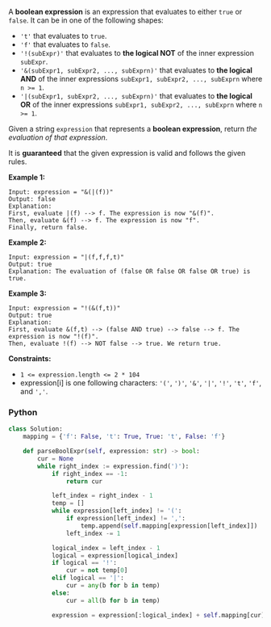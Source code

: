A  **boolean expression**  is an expression that evaluates to either  `true`  or  `false`. It can be in one of the
following shapes:

- `'t'`  that evaluates to  `true`.
- `'f'`  that evaluates to  `false`.
- `'!(subExpr)'`  that evaluates to  **the logical NOT**  of the inner expression  `subExpr`.
- `'&(subExpr1, subExpr2, ..., subExprn)'`  that evaluates to  **the logical AND**  of the inner
  expressions  `subExpr1, subExpr2, ..., subExprn`  where  `n >= 1`.
- `'|(subExpr1, subExpr2, ..., subExprn)'`  that evaluates to  **the logical OR**  of the inner
  expressions  `subExpr1, subExpr2, ..., subExprn`  where  `n >= 1`.

Given a string  `expression`  that represents a  **boolean expression**, return  _the evaluation of that expression_.

It is  **guaranteed**  that the given expression is valid and follows the given rules.

**Example 1:**

```
Input: expression = "&(|(f))"
Output: false
Explanation: 
First, evaluate |(f) --> f. The expression is now "&(f)".
Then, evaluate &(f) --> f. The expression is now "f".
Finally, return false.
```

**Example 2:**

```
Input: expression = "|(f,f,f,t)"
Output: true
Explanation: The evaluation of (false OR false OR false OR true) is true.
```

**Example 3:**

```
Input: expression = "!(&(f,t))"
Output: true
Explanation: 
First, evaluate &(f,t) --> (false AND true) --> false --> f. The expression is now "!(f)".
Then, evaluate !(f) --> NOT false --> true. We return true.
```

**Constraints:**

- `1 <= expression.length <= 2 * 104`
- expression[i] is one following characters:  `'('`,  `')'`,  `'&'`,  `'|'`,  `'!'`,  `'t'`,  `'f'`, and  `','`.

### Python

```python
class Solution:
    mapping = {'f': False, 't': True, True: 't', False: 'f'}

    def parseBoolExpr(self, expression: str) -> bool:
        cur = None
        while right_index := expression.find(')'):
            if right_index == -1:
                return cur

            left_index = right_index - 1
            temp = []
            while expression[left_index] != '(':
                if expression[left_index] != ',':
                    temp.append(self.mapping[expression[left_index]])
                left_index -= 1

            logical_index = left_index - 1
            logical = expression[logical_index]
            if logical == '!':
                cur = not temp[0]
            elif logical == '|':
                cur = any(b for b in temp)
            else:
                cur = all(b for b in temp)

            expression = expression[:logical_index] + self.mapping[cur] + expression[right_index + 1:]
```